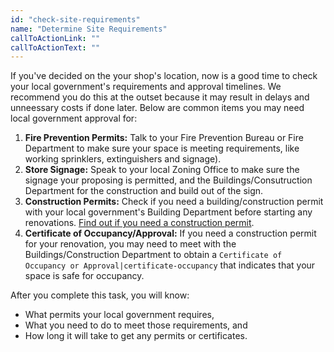 ```yaml
---
id: "check-site-requirements"
name: "Determine Site Requirements"
callToActionLink: ""
callToActionText: ""
---
```


If you've decided on the your shop's location, now is a good time to check your local government's requirements and approval timelines. We recommend you do this at the outset because it may result in delays and unneessary costs if done later. Below are common items you may need local government approval for:
        
1. **Fire Prevention Permits:** Talk to your Fire Prevention Bureau or Fire Department to make sure your space is meeting requirements, like working sprinklers, extinguishers and signage).
2. **Store Signage:** Speak to your local Zoning Office to make sure the signage your proposing is permitted, and the Buildings/Consutruction Department for the construction and build out of the sign.
3. **Construction Permits:** Check if you need a building/construction permit with your local government's Building Department before starting any renovations. [Find out if you need a construction permit](https://business.nj.gov/pages/building-permits-and-inspections).
4. **Certificate of Occupancy/Approval:** If you need a construction permit for your renovation, you may need to meet with the Buildings/Construction Department to obtain a `Certificate of Occupancy or Approval|certificate-occupancy` that indicates that your space is safe for occupancy. 
       
After you complete this task, you will know:
- What permits your local government requires,
- What you need to do to meet those requirements, and 
- How long it will take to get any permits or certificates.
